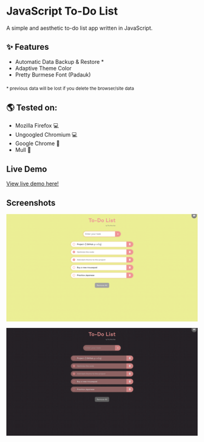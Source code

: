
# JavaScript To-Do List

A simple and aesthetic to-do list app written in JavaScript.

## :sparkles: Features

- Automatic Data Backup & Restore *
- Adaptive Theme Color
- Pretty Burmese Font (Padauk)

<sub> * previous data will be lost if you delete the browser/site data </sub>

## :earth_americas: Tested on:

- Mozilla Firefox :computer: 
- Ungoogled Chromium :computer: 
- Google Chrome :iphone: 
- Mull :iphone: 

## Live Demo

[View live demo here!](https://thuhtoosan.github.io/to-do-list)

## Screenshots

![Light Theme screenshot](/images/screenshot-light.png?raw=true)

![Dark Theme screenshot](/images/screenshot-dark.png?raw=true)